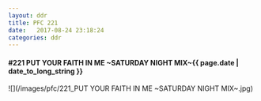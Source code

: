 ```yaml
---
layout: ddr
title: PFC 221
date:   2017-08-24 23:18:24
categories: ddr
---
```


#### **#221** PUT YOUR FAITH IN ME ~SATURDAY NIGHT MIX~<span class="pull-right">{{ page.date | date_to_long_string }}</span>
![](/images/pfc/221_PUT YOUR FAITH IN ME ~SATURDAY NIGHT MIX~.jpg)
